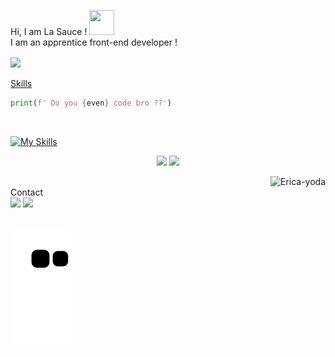   Hi, I am La Sauce ! <img src="https://media.giphy.com/media/hvRJCLFzcasrR4ia7z/giphy.gif" width="40" height="40">
    <br>
    I am an apprentice front-end developer !
    </br>

  <div>
        <a href="https://github.com/lasauceblanche">
                  <img align="center" height="170"
                    src="https://github-readme-stats.vercel.app/api/top-langs/?username=lasauceblanche&layout=compact&langs_count=16&theme=dracula" />
                            <div style="position: relative; cursor: pointer;">
            </div>
          
  </div>
  <br>
     Skills

  ```python
print(f' Do you {even} code bro ??') 
  ```


  <div style="display: inline_block"><br>
    
      
[![My Skills](https://skillicons.dev/icons?i=python,cpp,c,bash,github,js,html,css,arduino,php,mysql,raspberrypi,vscode)](https://skillicons.dev)
        <p align="center">
            <img width="49.5%"
                src="https://github-readme-stats.vercel.app/api?username=lasauceblanche&show_icons=true&theme=dracula&hide_border=true" />
            <img width="49.5%"
                src="https://github-readme-streak-stats.herokuapp.com/?user=lasauceblanche&theme=dracula&hide_border=true" />
        </p>
        <img align="right" height="180em" alt="Erica-yoda"
            src="https://media1.giphy.com/media/Wo0Yw7qwzgQak/giphy.gif?cid=ecf05e47iupbwp969x4oo8dof7trloaz8maagc7xoqd6u73r&ep=v1_gifs_search&rid=giphy.gif&ct=g">
    </div>
    </br>
     Contact
    <div>
        <a href="https://www.instagram.com/_sweety_riv_/" target="_blank"><img
                src="https://img.shields.io/badge/-Instagram-%23E4405F?style=for-the-badge&logo=instagram&logoColor=white"
                target="_blank"></a>
        <a href="mailto: tom.rivillon@gmail.com"><img
                src="https://img.shields.io/badge/-Gmail-%23333?style=for-the-badge&logo=gmail&logoColor=white"
                target="_blank"></a>
        </br>
        </br>
      
      
![Snake animation](https://github.com/lasauceblanche/lasauceblanche/blob/output/github-contribution-grid-snake.svg)
    </div>
